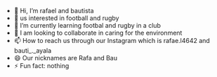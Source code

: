 - 👋 Hi, I’m rafael and bautista
- 👀 us interested in football and rugby
- 🌱 I’m currently learning footbal and rugby in a club
- 💞️ I am looking to collaborate in caring for the environment
- 📫 How to reach us through our Instagram which is rafae.l4642 and bauti_._ayala
- 😄 Our nicknames are Rafa and Bau
- ⚡ Fun fact: nothing
